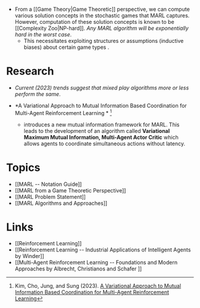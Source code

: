 * From a [[Game Theory|Game Theoretic]] perspective, we can compute various solution concepts in the stochastic games that MARL captures. However, computation of these solution concepts is known to be [[Complexity Zoo|NP-hard]]. *Any MARL algorithm will be exponentially hard in the worst case*.
	* This necessitates exploiting structures or assumptions (inductive biases) about certain game types .
# Research 
* *Current (2023) trends suggest that mixed play algorithms more or less perform the same*.  

* *A Variational Approach to Mutual Information Based Coordination for Multi-Agent Reinforcement Learning * [^Kim_2023] 
	* introduces a new mutual information framework for MARL. This leads to the development of an algorithm called **Variational Maximum Mutual Information, Multi-Agent Actor Critic** which allows agents to coordinate simultaneous actions without latency. 



[^Kim_2023]: Kim, Cho, Jung, and Sung (2023). [A Variational Approach to Mutual Information Based Coordination for Multi-Agent Reinforcement Learning](https://arxiv.org/pdf/2303.00451.pdf)

# Topics 
* [[MARL -- Notation Guide]]
* [[MARL from a Game Theoretic Perspective]] 
* [[MARL Problem Statement]]
* [[MARL Algorithms and Approaches]]

# Links 
* [[Reinforcement Learning]]
* [[Reinforcement Learning -- Industrial Applications of Intelligent Agents by Winder]] 
* [[Multi-Agent Reinforcement Learning -- Foundations and Modern Approaches by Albrecht, Christianos and Schafer ]]